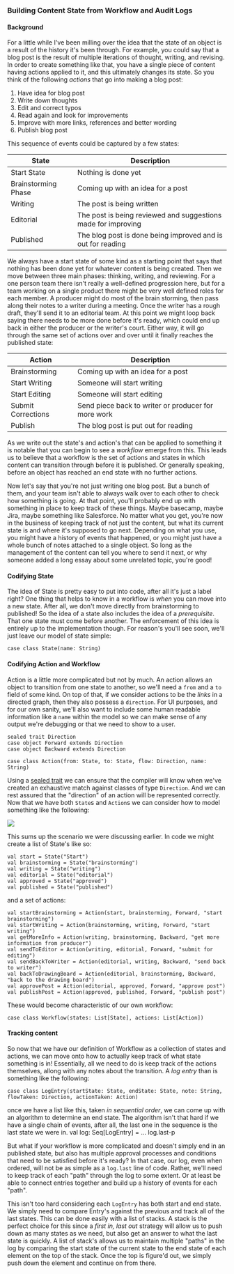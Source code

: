### Building Content State from Workflow and Audit Logs

#### Background

For a little while I've been milling over the idea that the state of an object 
is a result of the history it's been through. For example, you could say that 
a blog post is the result of multiple iterations of thought, writing, and 
revising. In order to create something like that, you have a single piece 
of content having actions applied to it, and this ultimately changes its 
state. So you think of the following _actions_ that go into making a blog 
post:

1. Have idea for blog post 
2. Write down thoughts
3. Edit and correct typos
4. Read again and look for improvements
5. Improve with more links, references and better wording
6. Publish blog post

This sequence of events could be captured by a few states:

<table>
	<thead>
		<th>State</th>
		<th>Description</th>
	</thead>
	<tbody>
		<tr>
			<td>Start State</td>
			<td>Nothing is done yet</td>
		</tr>
		<tr>
			<td>Brainstorming Phase</td>
			<td>Coming up with an idea for a post</td>
		</tr>
		<tr>
			<td>Writing</td>
			<td>The post is being written</td>
		</tr>
		<tr>
			<td>Editorial</td>
			<td>The post is being reviewed and suggestions made for improving</td>
		</tr>
		<tr>
			<td>Published</td>
			<td>The blog post is done being improved and is out for reading</td>
		</tr>
	</tbody>
</table>

We always have a start state of some kind as a starting point that says 
that nothing has been done yet for whatever content is being created. Then 
we move between three main phases: thinking, writing, and reviewing. For 
a one person team there isn't really a well-defined progression here, but 
for a team working on a single product there might be very well defined 
roles for each member. A producer might do most of the brain storming, 
then pass along their notes to a writer during a meeting. Once the writer 
has a rough draft, they'll send it to an editorial team. At this point 
we might loop back saying there needs to be more done before it's ready, 
which could end up back in either the producer or the writer's court. 
Either way, it will go through the same set of actions over and over until 
it finally reaches the published state:

<table>
	<thead>
		<th>Action</th>
		<th>Description</th>
	</thead>
	<tbody>
		<tr>
			<td>Brainstorming</td>
			<td>Coming up with an idea for a post</td>
		</tr>
		<tr>
			<td>Start Writing</td>
			<td>Someone will start writing</td>
		</tr>
		<tr>
			<td>Start Editing</td>
			<td>Someone will start editing</td>
		</tr>
		<tr>
			<td>Submit Corrections</td>
			<td>Send piece back to writer or producer for more work</td>
		</tr>
		<tr>
			<td>Publish</td>
			<td>The blog post is put out for reading</td>
		</tr>
	</tbody>
</table>

As we write out the state's and action's that can be applied to something 
it is notable that you can begin to see a _workflow_ emerge from this. 
This leads us to believe that a workflow is the set of actions and states 
in which content can transition through before it is published. Or generally 
speaking, before an object has reached an end state with no further actions.

Now let's say that you're not just writing one blog post. But a bunch of 
them, and your team isn't able to always walk over to each other to check 
how something is going. At that point, you'll probably end up with something 
in place to keep track of these things. Maybe basecamp, maybe Jira, maybe 
something like Salesforce. No matter what you get, you're now in the business 
of keeping track of not just the content, but what its current state is 
and where it's supposed to go next. Depending on what you use, you might 
have a history of events that happened, or you might just have a whole 
bunch of notes attached to a single object. So long as the management of
the content can tell you where to send it next, or why someone added a 
long essay about some unrelated topic, you're good!

#### Codifying State

The idea of State is pretty easy to put into code, after all it's just a 
label right? One thing that helps to know in a workflow is _when_ you 
can move into a new state. After all, we don't move directly from 
brainstorming to published! So the idea of a state also includes the idea 
of a _prerequisite_. That one state must come before another. The 
enforcement of this idea is entirely up to the implementation though. 
For reason's you'll see soon, we'll just leave our model of state simple:

	case class State(name: String)

#### Codifying Action and Workflow

Action is a little more complicated but not by much. An action allows an 
object to transition from one state to another, so we'll need a `from` 
and a `to` field of some kind. On top of that, if we consider actions to 
be the _links_ in a directed graph, then they also possess a `direction`. 
For UI purposes, and for our own sanity, we'll also want to include some 
human readable information like a `name` within the model so we can make 
sense of any output we're debugging or that we need to show to a user.


	sealed trait Direction
	case object Forward extends Direction
	case object Backward extends Direction

	case class Action(from: State, to: State, flow: Direction, name: String)

Using a [sealed trait] we can ensure that the compiler will know when 
we've created an exhaustive match against classes of type `Direction`. 
And we can rest assured that the "direction" of an action will be 
represented correctly. Now that we have both `State`s and `Action`s we 
can consider how to model something like the following:

<img src="/images/tech-blog/workflow-1.png" style="max-width:100%;"/>

This sums up the scenario we were discussing earlier. In code we might 
create a list of State's like so:

	val start = State("Start")
	val brainstorming = State("brainstorming")
	val writing = State("writing")
	val editorial = State("editorial")
	val approved = State("approved")
	val published = State("published")

and a set of actions:

	val startBrainstorming = Action(start, brainstorming, Forward, "start brainstorming")
	val startWriting = Action(brainstorming, writing, Forward, "start writing")
	val getMoreInfo = Action(writing, brainstorming, Backward, "get more information from producer")
	val sendToEditor = Action(writing, editorial, Forward, "submit for editing")
	val sendBackToWriter = Action(editorial, writing, Backward, "send back to writer")
	val backToDrawingBoard = Action(editorial, brainstorming, Backward, "back to the drawing board")
	val approvePost = Action(editorial, approved, Forward, "approve post")
	val publishPost = Action(approved, published, Forward, "publish post")

These would become characteristic of our own workflow:

	case class Workflow(states: List[State], actions: List[Action])

#### Tracking content

So now that we have our definition of Workflow as a collection of states 
and actions, we can move onto how to actually keep track of what state 
something is in! Essentially, all we need to do is keep track of the actions
themselves, allong with any notes about the transition. A _log entry_ than 
is something like the following:

	case class LogEntry(startState: State, endState: State, note: String, flowTaken: Direction, actionTaken: Action)

once we have a list like this, taken _in sequential order_, we can come 
up with an algorithm to determine an end state. The algorithm isn't that 
hard if we have a single chain of events, after all, the last one in the 
sequence is the last state we were in.
val
	 log: Seq[LogEntry] = ...
	log.last-p

But what if your workflow is more complicated and doesn't simply end in an
published state, but also has multiple approval processes and conditions 
that need to be satisfied before it's ready? In that case, our log, even 
when ordered, will not be as simple as a `log.last` line of code. Rather, 
we'll need to keep track of each "path" through the log to some extent. 
Or at least be able to connect entries together and build up a history 
of events for each "path". 

This isn't too hard considering each `LogEntry` has both start and end 
state. We simply need to compare Entry's against the previous and track 
all of the last states. This can be done easily with a list of stacks. A 
stack is the perfect choice for this since a _first in, last out_ strategy 
will allow us to push down as many states as we need, but also get an 
answer to what the last state is quickly. A list of stack's allows us to 
maintain multiple "paths" in the log by comparing the start state of the 
current state to the end state of each element on the top of the stack. 
Once the top is figure'd out, we simply push down the element and continue 
on from there.


[sealed trait]:http://www.scala-lang.org/old/node/6568